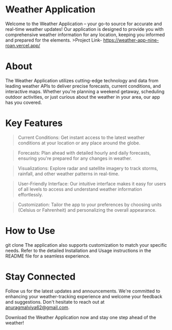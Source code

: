 # Weather Application
Welcome to the Weather Application – your go-to source for accurate and real-time weather updates! Our application is designed to provide you with comprehensive weather information for any location, keeping you informed and prepared for the elements.
      >Project Link-  https://weather-app-nine-roan.vercel.app/
# About
The Weather Application utilizes cutting-edge technology and data from leading weather APIs to deliver precise forecasts, current conditions, and interactive maps. Whether you're planning a weekend getaway, scheduling outdoor activities, or just curious about the weather in your area, our app has you covered.

# Key Features
 >Current Conditions: Get instant access to the latest weather conditions at your location or any place around the globe.

 >Forecasts: Plan ahead with detailed hourly and daily forecasts, ensuring you're prepared for any changes in weather.

 >Visualizations: Explore radar and satellite imagery to track storms, rainfall, and other weather patterns in real-time.

 >User-Friendly Interface: Our intuitive interface makes it easy for users of all levels to access and understand weather information effortlessly.

 >Customization: Tailor the app to your preferences by choosing units (Celsius or Fahrenheit) and personalizing the overall appearance.

# How to Use
 git clone 
The application also supports customization to match your specific needs. Refer to the detailed Installation and Usage instructions in the README file for a seamless experience.

# Stay Connected
Follow us for the latest updates and announcements. We're committed to enhancing your weather-tracking experience and welcome your feedback and suggestions. Don't hesitate to reach out at anuragmalviya62@gmail.com.

Download the Weather Application now and stay one step ahead of the weather!
